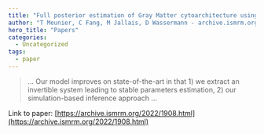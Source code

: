 ```yaml
---
title: "Full posterior estimation of Gray Matter cytoarchitecture using a three-compartment model with exchange: a simulation-based study"
author: "T Meunier, C Fang, M Jallais, D Wassermann - archive.ismrm.org"
hero_title: "Papers"
categories:
  - Uncategorized
tags:
  - paper
---
```



>… Our model improves on state-of-the-art in that 1) we extract an invertible system leading to stable parameters estimation, 2) our simulation-based inference approach …

Link to paper: [https://archive.ismrm.org/2022/1908.html](https://archive.ismrm.org/2022/1908.html)
